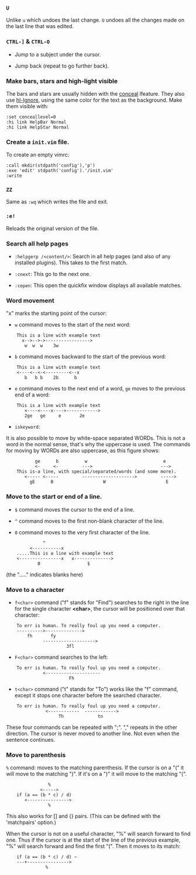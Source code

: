 ### `U`

Unlike `u` which undoes the last change. `U` undoes all the changes made on the last line that was edited.

### `CTRL-]` & `CTRL-O`

- Jump to a subject under the cursor.

- Jump back (repeat to go further back).

### Make bars, stars and high-light visible

The bars and stars are usually hidden with the <u>conceal</u> lfeature. They also use <u>hl-Ignore</u>, using the same color for the text as the background. Make them visible with:
```
:set conceallevel=0
:hi link HelpBar Normal
:hi link HelpStar Normal
```
### Create a `init.vim` file.

To create an empty vimrc:
```
:call mkdir(stdpath('config'),'p')
:exe 'edit' stdpath('config').'/init.vim'
:write
```
### `ZZ`

Same as `:wq` which writes the file and exit.

### `:e!`

Reloads the original version of the file.

### Search all help pages

- `:helpgerp /<content/>`: Search in all help pages (and also of any installed plugins). This takes to the first match.

- `:cnext`: This go to the next one.

- `:copen`: This open the quickfix window displays all available matches.

### Word movement

"x" marks the starting point of the cursor:

- `w` command moves to the start of the next word:
```
	This is a line with example text
	  x-->-->->----------------->
	   w  w  w    3w
```
- `b` command moves backward to the start of the previous word:
```
	This is a line with example text
	<----<--<-<---------<--x
	   b   b b    2b      b
```
- `e` command moves to the next end of a word, `ge` moves to the previous end of a word:
```
	This is a line with example text
	   <----<----x---->------------>
	   2ge   ge     e       2e
```
- `iskeyword`:

It is also possible to move by white-space separated WORDs. This is not a word in the normal sense, that's why the uppercase is used. The commands for moving by WORDs are also uppercase, as this figure shows:
```
		   ge      b		  w								e
		   <-     <-		 --->					       --->
	This is-a line, with special/separated/words (and some more).
	   <----- <-----		 -------------------->	       ----->
	     gE      B					 W						 E
```
### Move to the start or end of a line. 

- `$` command moves the cursor to the end of a line.

- `^` command moves to the first non-blank character of the line.

- `0` command moves to the very first character of the line.
```
			  ^
	     <-----------x
	.....This is a line with example text
	<----------------x   x-------------->
			0				   $
```
(the "....." indicates blanks here)

### Move to a character

- `f<char>` command ("f" stands for "Find") searches to the right in the line for the single character **\<char\>**, the cursor will be positioned over that character:
```
	To err is human. To really foul up you need a computer.
	---------->-------------->
	    fh		 fy
			  -------------------->
					   3fl
```
- `F<char>` command searches to the left:
```
	To err is human. To really foul up you need a computer.
			  <---------------------
					    Fh
```
- `t<char>` command ("t" stands for "To") works like the "f" command, except it stops one character before the searched character. 
```
	To err is human. To really foul up you need a computer.
			   <------------  ------------>
					Th			   tn
```
These four commands can be repeated with ";". "," repeats in the other direction. The cursor is never moved to another line. Not even when the sentence continues.

### Move to parenthesis

`%` command: moves to the matching parenthesis. If the cursor is on a "(" it will move to the matching ")". If it's on a ")" it will move to the matching "(".
```
			    %
			 <----->
	if (a == (b * c) / d)
	   <---------------->
			    %
```
This also works for [] and {} pairs. (This can be defined with the 'matchpairs' option.)

When the cursor is not on a useful character, "%" will search forward to find
one.  Thus if the cursor is at the start of the line of the previous example,
"%" will search forward and find the first "(".  Then it moves to its match:
```
	if (a == (b * c) / d) ~
	---+---------------->
			   %
```

